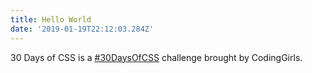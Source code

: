 ```yaml
---
title: Hello World
date: '2019-01-19T22:12:03.284Z'
---
```


30 Days of CSS is a [#30DaysOfCSS](https://twitter.com/search?q=%2330daysofcss) challenge brought by CodingGirls.
